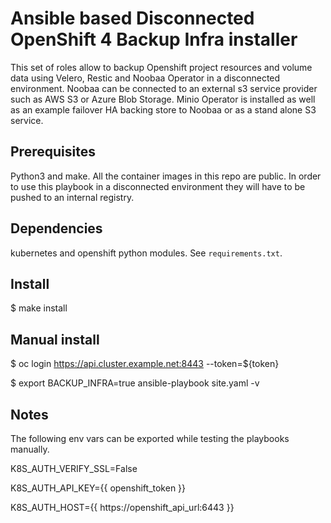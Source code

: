 # Ansible based Disconnected OpenShift 4 Backup Infra installer

This set of roles allow to backup Openshift project resources and volume data using Velero, Restic and Noobaa Operator in a disconnected environment. Noobaa can be connected to an external s3 service provider such as AWS S3 or Azure Blob Storage.
Minio Operator is installed as well as an example failover HA backing store to Noobaa or as a stand alone S3 service.

## Prerequisites
Python3 and make. All the container images in this repo are public. In order to use this playbook in a disconnected environment they will have to be pushed to an internal registry.

## Dependencies

kubernetes and openshift python modules. See `requirements.txt`.

## Install

$ make install

## Manual install

$ oc login https://api.cluster.example.net:8443 --token=${token}

$ export BACKUP_INFRA=true ansible-playbook site.yaml -v


## Notes

The following env vars can be exported while testing the playbooks manually.

K8S_AUTH_VERIFY_SSL=False

K8S_AUTH_API_KEY={{ openshift_token }}

K8S_AUTH_HOST={{ https://openshift_api_url:6443 }}
